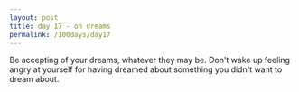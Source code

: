 ```yaml
---
layout: post
title: day 17 - on dreams
permalink: /100days/day17
---
```


Be accepting of your dreams, whatever they may be. Don't wake up feeling angry at yourself for having dreamed about something you didn't want to dream about.
